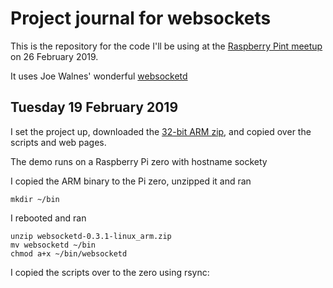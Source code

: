 # Project journal for websockets

This is the repository for the code I'll be using at the
[Raspberry Pint meetup](https://www.meetup.com/Raspberry-Pint-London/events/hcjzmmyzdbjc/)
on 26 February 2019.

It uses Joe Walnes' wonderful [websocketd](https://github.com/joewalnes/websocketd)


## Tuesday 19 February 2019

I set the project up, downloaded the [32-bit ARM zip](https://github.com/joewalnes/websocketd/release),
 and copied over the scripts and web pages.
 
The demo runs on a Raspberry Pi zero with hostname sockety 
 
I copied the ARM binary to the Pi zero, unzipped it and ran
 
    mkdir ~/bin
    
I rebooted and ran
    
    unzip websocketd-0.3.1-linux_arm.zip
    mv websocketd ~/bin
    chmod a+x ~/bin/websocketd
    
I copied the scripts over to the zero using rsync:

    

    
    
     

